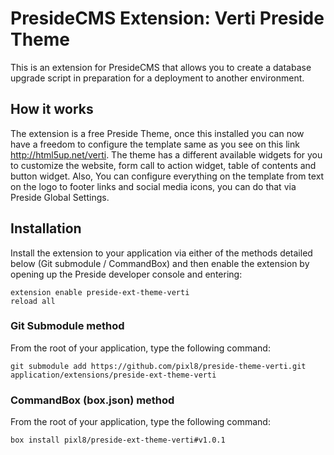 # PresideCMS Extension: Verti Preside Theme

This is an extension for PresideCMS that allows you to create a database upgrade script in preparation for a deployment to another environment.

## How it works

The extension is a free Preside Theme, once this installed you can now have a freedom to configure the template same as you see on this link http://html5up.net/verti. The theme has a different available widgets for you to customize the website, form call to action widget, table of contents and button widget. Also, You can configure everything on the template from text on the logo to footer links and social media icons, you can do that via Preside Global Settings.


## Installation

Install the extension to your application via either of the methods detailed below (Git submodule / CommandBox) and then enable the extension by opening up the Preside developer console and entering:

    extension enable preside-ext-theme-verti
    reload all

### Git Submodule method

From the root of your application, type the following command:

    git submodule add https://github.com/pixl8/preside-theme-verti.git application/extensions/preside-ext-theme-verti

### CommandBox (box.json) method

From the root of your application, type the following command:

    box install pixl8/preside-ext-theme-verti#v1.0.1

